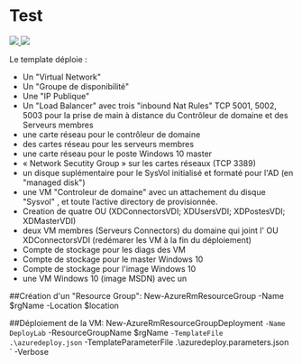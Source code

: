 # Test
<a href="https://portal.azure.com/#create/Microsoft.Template/uri/https%3A%2F%2Fraw.githubusercontent.com%2FPierre-Chesne%2Fazure%2Fmaster%2Fazure-quickstart-templates%2F104-XD%2Fazuredeploy.json" target="_blank">
    <img src="http://azuredeploy.net/deploybutton.png"/>
</a>
<a href="http://armviz.io/#/?load=https%3A%2F%2Fraw.githubusercontent.com%2FPierre-Chesne%2Fazure%2Fmaster%2Fazure-quickstart-templates%2F104-XD%2Fazuredeploy.json" target="_blank">
    <img src="http://armviz.io/visualizebutton.png"/>
</a>


Le template déploie :
- Un "Virtual Network"
- Un "Groupe de disponibilité"
- Une "IP Publique"
- Un "Load Balancer" avec trois "inbound Nat Rules" TCP 5001, 5002, 5003 pour la prise de main à distance du Contrôleur de domaine et des Serveurs membres
- une carte réseau pour le contrôleur de domaine
- des cartes réseau pour les serveurs membres
- une carte réseau pour le poste Windows 10 master
- « Network Secutity Group » sur les cartes réseaux (TCP 3389) 
- un disque suplémentaire pour le SysVol initialisé et formaté pour l'AD (en "managed disk")
- une VM "Controleur de domaine" avec un attachement du disque "Sysvol" , et toute l’active directory de provisionnée.
- Creation de quatre OU (XDConnectorsVDI; XDUsersVDI; XDPostesVDI; XDMasterVDI)
- deux VM membres (Serveurs Connectors) du domaine qui joint l' OU XDConnectorsVDI (redémarer les VM à la fin du déploiement)
- Compte de stockage pour les diags des VM
- Compte de stockage pour le master Windows 10
- Compte de stockage pour l'image Windows 10
- une VM Windows 10 (image MSDN) avec un



##Création d'un "Resource Group":
New-AzureRmResourceGroup -Name $rgName -Location $location 


##Déploiement de la VM:
New-AzureRmResourceGroupDeployment `
-Name DeployLab `
-ResourceGroupName $rgName `
-TemplateFile .\azuredeploy.json `
-TemplateParameterFile .\azuredeploy.parameters.json `
-Verbose

